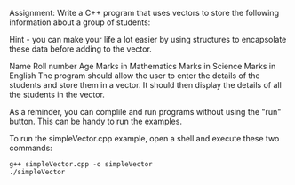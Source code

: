 Assignment: Write a C++ program that uses vectors to store the following information about a group of students:

Hint - you can make your life a lot easier by using structures to encapsolate these data before adding to the vector.

Name
Roll number
Age
Marks in Mathematics
Marks in Science
Marks in English
The program should allow the user to enter the details of the students and store them in a vector. It should then display the details of all the students in the vector.

As a reminder, you can complile and run programs without using the "run" button.  This can be handy to run the examples.

To run the simpleVector.cpp example, open a shell and execute these two commands:

    g++ simpleVector.cpp -o simpleVector
    ./simpleVector